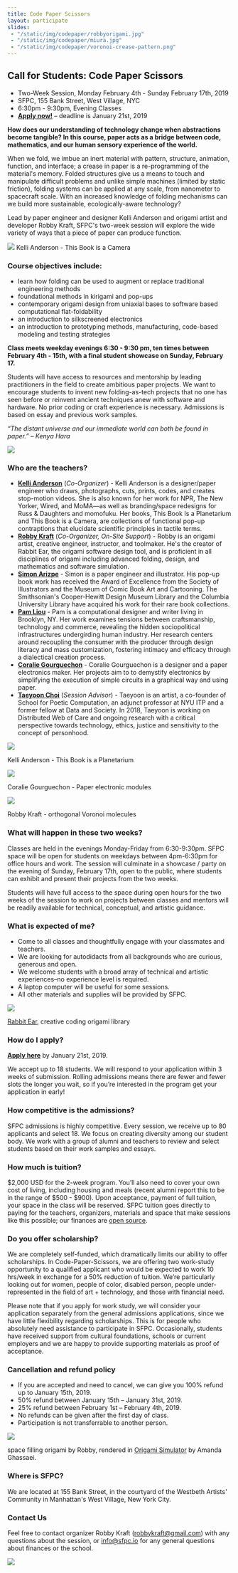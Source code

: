 ```yaml
---
title: Code Paper Scissors
layout: participate
slides:
 - "/static/img/codepaper/robbyorigami.jpg"
 - "/static/img/codepaper/miura.jpg"
 - "/static/img/codepaper/voronoi-crease-pattern.png"
---
```


## Call for Students: Code Paper Scissors

- Two-Week Session, Monday February 4th - Sunday February 17th, 2019
- SFPC, 155 Bank Street, West Village, NYC
- 6:30pm - 9:30pm, Evening Classes
- [**Apply now!**](https://airtable.com/shrQBGNmSqYLK6q1p) –  deadline is January 21st, 2019

**How does our understanding of technology change when abstractions become tangible? In this course, paper acts as a bridge between code, mathematics, and our human sensory experience of the world.**

When we fold, we imbue an inert material with pattern, structure, animation, function, and interface; a crease in paper is a re-programming of the material's memory. Folded structures give us a means to touch and manipulate difficult problems and unlike simple machines (limited by static friction), folding systems can be applied at any scale, from nanometer to spacecraft scale. With an increased knowledge of folding mechanisms can we build more sustainable, ecologically-aware technology?

Lead by paper engineer and designer Kelli Anderson and origami artist and developer Robby Kraft, SFPC's two-week session will explore the wide variety of ways that a piece of paper can produce function.

![](/static/img/codepaper/camera.jpg)
Kelli Anderson - This Book is a Camera

### Course objectives include:

* learn how folding can be used to augment or replace traditional engineering methods
* foundational methods in kirigami and pop-ups
* contemporary origami design from uniaxial bases to software based computational flat-foldability
* an introduction to silkscreened electronics
* an introduction to prototyping methods, manufacturing, code-based modeling and testing strategies

**Class meets weekday evenings 6:30 - 9:30 pm, ten times between February 4th - 15th, with a final student showcase on Sunday, February 17.**

Students will have access to resources and mentorship by leading practitioners in the field to create ambitious paper projects. We want to encourage students to invent new folding-as-tech projects that no one has seen before or reinvent ancient techniques anew with software and hardware. No prior coding or craft experience is necessary. Admissions is based on essay and previous work samples.

*“The distant universe and our immediate world can both be found in paper.” – Kenya Hara*

![](/static/img/codepaper/auxetic.gif)

### Who are the teachers?

- [**Kelli Anderson**](http://kellianderson.com/) (*Co-Organizer*) - Kelli Anderson is a designer/paper engineer who draws, photographs, cuts, prints, codes, and creates stop-motion videos. She is also known for her work for NPR, The New Yorker, Wired, and MoMA—as well as branding/space redesigns for Russ & Daughters and momofuku. Her books, This Book Is a Planetarium and This Book is a Camera, are collections of functional pop-up contraptions that elucidate scientific principles in tactile terms.
- [**Robby Kraft**](https://instagram.com/gridpaper/) (*Co-Organizer, On-Site Support*) - Robby is an origami artist, creative engineer, instructor, and toolmaker. He's the creator of Rabbit Ear, the origami software design tool, and is proficient in all disciplines of origami including advanced folding, design, and mathematics and software simulation.
- [**Simon Arizpe**](https://www.pratt.edu/faculty_and_staff/bio/?id=sarizpe) - Simon is a paper engineer and illustrator. His pop-up book work has received the Award of Excellence from the Society of Illustrators and the Museum of Comic Book Art and Cartooning. The Smithsonian's Cooper-Hewitt Design Museum Library and the Columbia University Library have acquired his work for their rare book collections.
- [**Pam Liou**](http://pamelaliou.com/) - Pam is a computational designer and writer living in Brooklyn, NY. Her work examines tensions between craftsmanship, technology and commerce, revealing the hidden sociopolitical infrastructures undergirding human industry. Her research centers around recoupling the consumer with the producer through design literacy and mass customization, fostering intimacy and efficacy through a dialectical creation process.
- [**Coralie Gourguechon**](https://www.coraliegourguechon.fr/) - Coralie Gourguechon is a designer and a paper electronics maker. Her projects aim to to demystify electronics by simplifying the execution of simple circuits in a graphical way and using paper.
- [**Taeyoon Choi**](http://taeyoonchoi.com/) (*Session Advisor*) - Taeyoon is an artist, a co-founder of School for Poetic Computation, an adjunct professor at NYU ITP and a former fellow at Data and Society. In 2018, Taeyoon is working on Distributed Web of Care and ongoing research with a critical perspective towards technology, ethics, justice and sensitivity to the concept of personhood.

![](/static/img/codepaper/planetarium.gif)

Kelli Anderson - This Book is a Planetarium

![](/static/img/codepaper/coralie.jpg)

Coralie Gourguechon - Paper electronic modules

![](/static/img/codepaper/voronoi-origami-slideshow.gif)

Robby Kraft - orthogonal Voronoi molecules

### What will happen in these two weeks?

Classes are held in the evenings Monday-Friday from 6:30-9:30pm. SFPC space will be open for students on weekdays between 4pm-6:30pm for office hours and work. The session will culminate in a showcase / party on the evening of Sunday, February 17th, open to the public, where students can exhibit and present their projects from the two weeks.

Students will have full access to the space during open hours for the two weeks of the session to work on projects between classes and mentors will be readily available for technical, conceptual, and artistic guidance.

### What is expected of me?

- Come to all classes and thoughtfully engage with your classmates and teachers.
- We are looking for autodidacts from all backgrounds who are curious, generous and open.
- We welcome students with a broad array of technical and artistic experiences–no experience level is required.
- A laptop computer will be useful for some sessions.
- All other materials and supplies will be provided by SFPC.

![](/static/img/codepaper/rabbit-ear.gif)

[Rabbit Ear](https://rabbitear.org), creative coding origami library

### How do I apply?

[**Apply here**](https://airtable.com/shrQBGNmSqYLK6q1p) by January 21st, 2019.

We accept up to 18 students. We will respond to your application within 3 weeks of submission. Rolling admissions means there are fewer and fewer slots the longer you wait, so if you’re interested in the program get your application in early!

### How competitive is the admissions?

SFPC admissions is highly competitive. Every session, we receive up to 80 applicants and select 18. We focus on creating diversity among our student body. We work with a group of alumni and teachers to review and select students based on their work samples and essays.

### How much is tuition?

$2,000 USD for the 2-week program. You’ll also need to cover your own cost of living, including housing and meals (recent alumni report this to be in the range of $500 - $900). Upon acceptance, payment of full tuition, your space in the class will be reserved. SFPC tuition goes directly to paying for the teachers, organizers, materials and space that make sessions like this possible; our finances are [open source](https://github.com/SFPC/finance-and-administration).

### Do you offer scholarship?

We are completely self-funded, which dramatically limits our ability to offer scholarships. In Code-Paper-Scissors, we are offering two work-study opportunity to a qualified applicant who would be expected to work 10 hrs/week in exchange for a 50% reduction of tuition.  We’re particularly looking out for women, people of color, disabled person, people under-represented in the field of art + technology, and those with financial need.

Please note that if you apply for work study, we will consider your application separately from the general admissions applications, since we have little flexibility regarding scholarships. This is for people who absolutely need assistance to participate in SFPC. Occasionally, students have received support from cultural foundations, schools or current employers and we are happy to provide supporting materials as proof of acceptance.

### Cancellation and refund policy

- If you are accepted and need to cancel, we can give you 100% refund up to January 15th, 2019.
- 50% refund between January 15th – January 31st, 2019.
- 25% refund between February 1st – February 4th, 2019.
- No refunds can be given after the first day of class.
- Participation is not transferrable to another person.

![](/static/img/codepaper/kraft-space-filling-origami.gif)

space filling origami by Robby, rendered in [Origami Simulator](http://apps.amandaghassaei.com/OrigamiSimulator/) by Amanda Ghassaei.

### Where is SFPC?

We are located at 155 Bank Street, in the courtyard of the Westbeth Artists' Community in Manhattan's West Village, New York City.

### Contact Us

Feel free to contact organizer Robby Kraft ([robbykraft@gmail.com](mailto:robbykraft@gmail.com)) with any questions about the session, or [info@sfpc.io](mailto:info@sfpc.io) for any general questions about finances or the school.

![](/static/img/codepaper/crane-small-crop.jpg)
